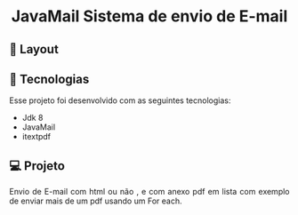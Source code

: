 <h1 align="center">JavaMail Sistema de envio de E-mail</h1>


## 🔖 Layout 




## 🚀 Tecnologias

Esse projeto foi desenvolvido com as seguintes tecnologias:

- Jdk 8
- JavaMail
- itextpdf



## 💻 Projeto
<p align="justify">Envio de E-mail com html ou não , e com anexo  pdf em lista com exemplo de enviar mais de um pdf usando um For each. </p>


